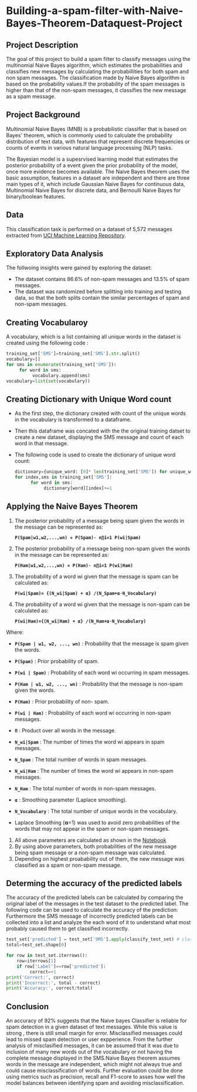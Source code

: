 # Building-a-spam-filter-with-Naive-Bayes-Theorem-Dataquest-Project

## Project Description

The goal of this project tio build a spam filter to classify messages using the multinomial Naive Bayes algorithm, which  estimates the  probabilities and classifies new messages by calculating the probabillities for both spam and non spam messages.
The classification made by Naive Bayes algorithm is based on the probability values.If the probability of the spam messages is higher than that of the non-spam messages, it classifies the new message as a spam message.

## Project Background 

Multinomial Naive Bayes (MNB) is a probabilistic classifier  that is based on Bayes' theorem, which is commonly used  to calculate the probability distribution of text data, with features that represent discrete frequencies or counts of events in various natural language processing (NLP) tasks. 

The Bayesian model is a supesrvised learning model that estimates the posterior probability of a event given the prior probability of the model, once more evidence becomes available. The Naive Bayes theorem uses the basic assumption, features in a dataset are independent and there are three main types of it, which include Gaussian Naive Bayes for continuous data, Multinomial Naive Bayes for discrete data, and Bernoulli Naive Bayes for binary/boolean features.

 ## Data 
 This classification task is performed on a dataset of 5,572 messages extracted from [UCI Machine Learning Repository](https://archive.ics.uci.edu/dataset/228/sms+spam+collection).

 ## Exploratory Data Analysis

 The follwoing insights were gained by exploring the dataset: 
  - The dataset contains 86.6% of non-spam messages and 13.5% of spam messages.
  - The dataset was randomized before splitting into training and testing data, so that the both splits contain the similar percentages of spam and non-spam messages.

## Creating Vocabularoy 

A vocabulary, which is a list containing all unique words in the dataset is created using the following code : 
```python
training_set['SMS']=training_set['SMS'].str.split()
vocabulary=[]
for sms in enumerate(training_set['SMS']):
     for word in sms:
          vocabulary.append(sms)
vocabulary=list(set(vocabulary))
```
          
## Creating Dictionary with Unique Word count 

- As the first step, the dictionary created with count of the unique words in the vocabulary is transformed to a dataframe.
- Then this dataframe was concated with the the original training datset to create a new dataset, displaying the SMS message and count of each word in that message.
- The following code is used to create the dictionary of unique word count:

  ``` python
  dictionary={unique_word: [0]* len(training_set['SMS']) for unique_word in vocabulary}
  for index,sms in training_set['SMS']:
        for word in sms:
             dictionary[word][index]+=1
  ```

 ## Applying the Naive Bayes Theorem



1. The posterior probability of a message being spam given the words in the message can be represented as:

   **```P(Spam|w1,w2,...,wn) ∝ P(Spam)⋅ n∏i=1 P(wi|Spam)```**

3.  The posterior probability of a message being non-spam given the words in the message can be represented as:

    **```P(Ham|w1,w2,...,wn) ∝ P(Ham)⋅ n∏i=1 P(wi|Ham)```**
4. The probability of a word wi given that the message is spam can be calculated as:

     **```P(wi|Spam)= {(N_wi|Spam) + α} /(N_Spam+α⋅N_Vocabulary)```**
5.  The probability of a word wi given that the message is non-spam can be calculated as:

     **```P(wi|Ham)={(N_wi|Ham) + α} /(N_Ham+α⋅N_Vocabulary)```**


Where:

- **```P(Spam | w1, w2, ..., wn)```** : Probability that the message is spam given the words.
- **```P(Spam)```**  : Prior probability of spam.
- **```P(wi | Spam)```** : Probability of each word wi occurring in spam messages.
-  **```P(Ham | w1, w2, ..., wn)```** : Probability that the message is non-spam given the words.
- **```P(Ham)```**  : Prior probability of non- spam.
- **```P(wi | Ham)```** : Probability of each word wi occurring in non-spam messages.
- **```Π```**   : Product over all words in the message.
- **```N_wi|Spam```**    : The number of times the word wi appears in spam messages.
- **```N_Spam```**     : The total number of words in spam messages.
 - **```N_wi|Ham```**    : The number of times the word wi appears in non-spam messages.
- **```N_Ham```**     : The total number of words in non-spam messages.
- **```α```**         : Smoothing parameter (Laplace smoothing).
- **```N_Vocabulary```** : The total number of unique words in the vocabulary.

- Laplace Smoothing (**α**=1) was used to avoid zero probabilities of the words that may not appear in the spam or non-spam messages.

1. All above parameters are calculated as shown in the [Notebook](Notebook/vidisha_Using+Naive+Bayes+to+build+a+spam+filter.ipynb)
2. By using above parameters, both probabilities of the new message being spam message or a non-spam message was calculated.
3. Depending on highest proabability out of them, the new message was classified as a spam or non-spam message.

## Determing the accuracy of the predicted labels 

The accuracy of the predicted labels can be calculated by comparing the original label of the messages in the test  dataset to the predicted label. 
The following code can be used to calculate the accuracy of the prediction: 
Furthermore the SMS message of incorrectly predicted labels can be collected into a list and analyze the each  word of it to understand what most probably caused them to get classified incorrectly.

```python
test_set['predicted'] = test_set['SMS'].apply(classify_test_set) # classify_test_set function is defined in the Notebook
total=test_set.shape[0]

for row in test_set.iterrows():
    row=iterrows[1]
    if row['Label']==row['predicted']:
         correct=+1
print('Correct:', correct)
print('Incorrect:', total - correct)
print('Accuracy:', correct/total)
```

## Conclusion 

An accuracy of 92% suggests that the Naive bayes Classifier is reliable for spam detection in a given dataset of text messages. While this value is strong , there is still small margin for error. Misclassified messages could lead to missed spam detection or user expperience. From the further analysis of misclasified messages, it can be assumed that it was due to inclusion of many new words out of the vocabulary or not having the complete message displayed in the SMS.Naive Bayes theorem assumes words in the message are independent, which might not always true and could cause misclassification of words. Further evaluation could be done using metrics such as precision, recall and F1-score to asses how well the model balances between identifying spam and avoiding misclassification.

































    














 

 
